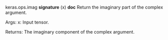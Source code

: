 keras.ops.imag
__signature__
(x)
__doc__
Return the imaginary part of the complex argument.

Args:
    x: Input tensor.

Returns:
    The imaginary component of the complex argument.
